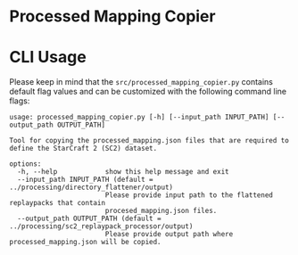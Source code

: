 # Processed Mapping Copier

# CLI Usage

Please keep in mind that the  ```src/processed_mapping_copier.py``` contains default flag values and can be customized with the following command line flags:
```
usage: processed_mapping_copier.py [-h] [--input_path INPUT_PATH] [--output_path OUTPUT_PATH]

Tool for copying the processed_mapping.json files that are required to define the StarCraft 2 (SC2) dataset.  

options:
  -h, --help            show this help message and exit
  --input_path INPUT_PATH (default = ../processing/directory_flattener/output)
                        Please provide input path to the flattened replaypacks that contain
                        procesed_mapping.json files.
  --output_path OUTPUT_PATH (default = ../processing/sc2_replaypack_processor/output)
                        Please provide output path where processed_mapping.json will be copied.
```
